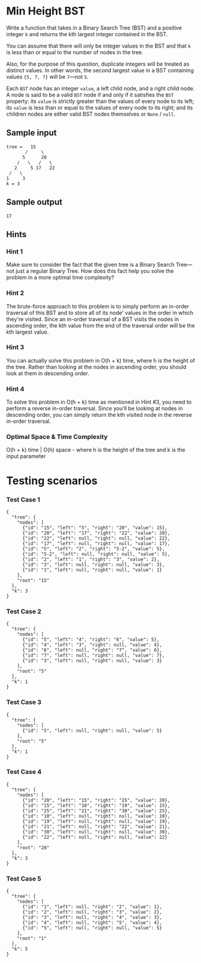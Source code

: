 # Min Height BST

Write a function that takes in a Binary Search Tree (BST) and a positive integer ```k``` 
and returns the kth largest integer contained in the BST.

You can assume that there will only be integer values in the BST and that ```k``` 
is less than or equal to the number of nodes in the tree.

Also, for the purpose of this question, duplicate integers will be treated as distinct values. 
In other words, the second largest value in a BST containing values ```{5, 7, 7}``` will be ```7```—not ```5```.

Each ```BST``` node has an integer ```value```, a left child node, and a right child node.
A node is said to be a valid ```BST``` node if and only if it satisfies the ```BST``` property:
its ```value``` is strictly greater than the values of every node to its left; its ```value``` is
less than or equal to the values of every node to its right; and its children nodes are
either valid BST nodes themselves or ```None``` / ```null```.


## Sample input

```code
tree =   15
       /     \
      5      20
    /   \   /   \
   2     5 17   22
 /   \         
1     3       
k = 3
```

## Sample output

```code
17
```


## Hints

### Hint 1
Make sure to consider the fact that the given tree is a Binary Search 
Tree—not just a regular Binary Tree. How does this fact help 
you solve the problem in a more optimal time complexity?

### Hint 2
The brute-force approach to this problem is to simply perform an 
in-order traversal of this BST and to store all of its node' 
values in the order in which they're visited. 
Since an in-order traversal of a BST visits the nodes in ascending order, 
the kth value from the end of the traversal order will be the kth largest value.

### Hint 3
You can actually solve this problem in O(h + k) time, where 
h is the height of the tree. Rather than looking at the nodes in 
ascending order, you should look at them in descending order.

### Hint 4
To solve this problem in O(h + k) time as mentioned in Hint #3, 
you need to perform a reverse in-order traversal. 
Since you'll be looking at nodes in descending order, 
you can simply return the kth visited node in the reverse in-order traversal.

### Optimal Space & Time Complexity
O(h + k) time | O(h) space - where h is the height of the tree and k is the input parameter

# Testing scenarios
### Test Case 1

```code
{
  "tree": {
    "nodes": [
      {"id": "15", "left": "5", "right": "20", "value": 15},
      {"id": "20", "left": "17", "right": "22", "value": 20},
      {"id": "22", "left": null, "right": null, "value": 22},
      {"id": "17", "left": null, "right": null, "value": 17},
      {"id": "5", "left": "2", "right": "5-2", "value": 5},
      {"id": "5-2", "left": null, "right": null, "value": 5},
      {"id": "2", "left": "1", "right": "3", "value": 2},
      {"id": "3", "left": null, "right": null, "value": 3},
      {"id": "1", "left": null, "right": null, "value": 1}
    ],
    "root": "15"
  },
  "k": 3
}
```

### Test Case 2

```code
{
  "tree": {
    "nodes": [
      {"id": "5", "left": "4", "right": "6", "value": 5},
      {"id": "4", "left": "3", "right": null, "value": 4},
      {"id": "6", "left": null, "right": "7", "value": 6},
      {"id": "7", "left": null, "right": null, "value": 7},
      {"id": "3", "left": null, "right": null, "value": 3}
    ],
    "root": "5"
  },
  "k": 1
}
```

### Test Case 3

```code
{
  "tree": {
    "nodes": [
      {"id": "5", "left": null, "right": null, "value": 5}
    ],
    "root": "5"
  },
  "k": 1
}
```

### Test Case 4

```code
{
  "tree": {
    "nodes": [
      {"id": "20", "left": "15", "right": "25", "value": 20},
      {"id": "15", "left": "10", "right": "19", "value": 15},
      {"id": "25", "left": "21", "right": "30", "value": 25},
      {"id": "10", "left": null, "right": null, "value": 10},
      {"id": "19", "left": null, "right": null, "value": 19},
      {"id": "21", "left": null, "right": "22", "value": 21},
      {"id": "30", "left": null, "right": null, "value": 30},
      {"id": "22", "left": null, "right": null, "value": 22}
    ],
    "root": "20"
  },
  "k": 3
}
```

### Test Case 5

```code
{
  "tree": {
    "nodes": [
      {"id": "1", "left": null, "right": "2", "value": 1},
      {"id": "2", "left": null, "right": "3", "value": 2},
      {"id": "3", "left": null, "right": "4", "value": 3},
      {"id": "4", "left": null, "right": "5", "value": 4},
      {"id": "5", "left": null, "right": null, "value": 5}
    ],
    "root": "1"
  },
  "k": 5
}
```
